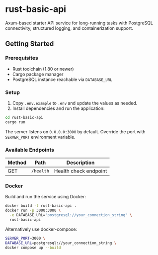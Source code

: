 # rust-basic-api

Axum-based starter API service for long-running tasks with PostgreSQL connectivity, structured logging, and containerization support.

## Getting Started

### Prerequisites

- Rust toolchain (1.80 or newer)
- Cargo package manager
- PostgreSQL instance reachable via `DATABASE_URL`

### Setup

1. Copy `.env.example` to `.env` and update the values as needed.
2. Install dependencies and run the application:

```bash
cd rust-basic-api
cargo run
```

The server listens on `0.0.0.0:3000` by default. Override the port with `SERVER_PORT` environment variable.

### Available Endpoints

| Method | Path      | Description           |
|--------|-----------|-----------------------|
| GET    | `/health` | Health check endpoint |

### Docker

Build and run the service using Docker:

```bash
docker build -t rust-basic-api .
docker run -p 3000:3000 \
  -e DATABASE_URL="postgresql://your_connection_string" \
  rust-basic-api
```

Alternatively use docker-compose:

```bash
SERVER_PORT=3000 \
DATABASE_URL=postgresql://your_connection_string \
docker compose up --build
```
